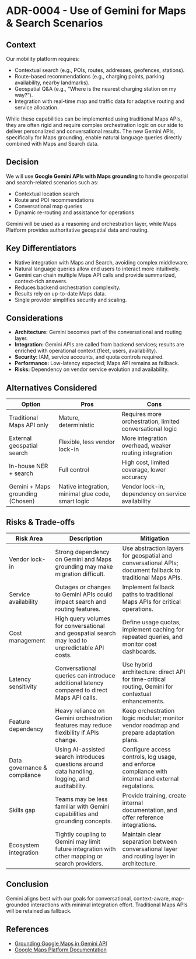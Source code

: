 # ADR-0004 - Use of Gemini for Maps & Search Scenarios
## Context
Our mobility platform requires:
- Contextual search (e.g., POIs, routes, addresses, geofences, stations).  
- Route-based recommendations (e.g., charging points, parking availability, nearby landmarks).  
- Geospatial Q&A (e.g., “Where is the nearest charging station on my way?”).  
- Integration with real-time map and traffic data for adaptive routing and service allocation.

While these capabilities can be implemented using traditional Maps APIs, they are often rigid and require complex orchestration logic on our side to deliver personalized and conversational results. The new Gemini APIs, specifically for Maps grounding, enable natural language queries directly combined with Maps and Search data.

## Decision
We will use **Google Gemini APIs with Maps grounding** to handle geospatial and search-related scenarios such as:
- Contextual location search
- Route and POI recommendations
- Conversational map queries
- Dynamic re-routing and assistance for operations

Gemini will be used as a reasoning and orchestration layer, while Maps Platform provides authoritative geospatial data and routing.

## Key Differentiators

- Native integration with Maps and Search, avoiding complex middleware.  
- Natural language queries allow end users to interact more intuitively.  
- Gemini can chain multiple Maps API calls and provide summarized, context-rich answers.  
- Reduces backend orchestration complexity.  
- Results rely on up-to-date Maps data.  
- Single provider simplifies security and scaling.

## Considerations
- **Architecture:** Gemini becomes part of the conversational and routing layer.  
- **Integration:** Gemini APIs are called from backend services; results are enriched with operational context (fleet, users, availability).  
- **Security:** IAM, service accounts, and quota controls required.  
- **Performance:** Low-latency expected; Maps API remains as fallback.  
- **Risks:** Dependency on vendor service evolution and availability.

## Alternatives Considered
| Option                              | Pros                                               | Cons                                                      |
|-------------------------------------|----------------------------------------------------|-----------------------------------------------------------|
| Traditional Maps API only           | Mature, deterministic                              | Requires more orchestration, limited conversational logic |
| External geospatial search         | Flexible, less vendor lock-in                      | More integration overhead, weaker routing integration     |
| In-house NER + search              | Full control                                       | High cost, limited coverage, lower accuracy               |
| Gemini + Maps grounding (Chosen)   | Native integration, minimal glue code, smart logic | Vendor lock-in, dependency on service availability        |

## Risks & Trade-offs
| Risk Area | Description | Mitigation |
|--|--|--|
| Vendor lock-in                   | Strong dependency on Gemini and Maps grounding may make migration difficult.                             | Use abstraction layers for geospatial and conversational APIs; document fallback to traditional Maps APIs.  |
| Service availability             | Outages or changes to Gemini APIs could impact search and routing features.                              | Implement fallback paths to traditional Maps APIs for critical operations.                                  |
| Cost management                  | High query volumes for conversational and geospatial search may lead to unpredictable API costs.          | Define usage quotas, implement caching for repeated queries, and monitor cost dashboards.                   |
| Latency sensitivity              | Conversational queries can introduce additional latency compared to direct Maps API calls.                | Use hybrid architecture: direct API for time-critical routing, Gemini for contextual enhancements.          |
| Feature dependency               | Heavy reliance on Gemini orchestration features may reduce flexibility if APIs change.                    | Keep orchestration logic modular; monitor vendor roadmap and prepare adaptation plans.                      |
| Data governance & compliance     | Using AI-assisted search introduces questions around data handling, logging, and auditability.            | Configure access controls, log usage, and enforce compliance with internal and external regulations.         |
| Skills gap                       | Teams may be less familiar with Gemini capabilities and grounding concepts.                              | Provide training, create internal documentation, and offer reference integrations.                          |
| Ecosystem integration            | Tightly coupling to Gemini may limit future integration with other mapping or search providers.           | Maintain clear separation between conversational layer and routing layer in architecture.                   |

## Conclusion
Gemini aligns best with our goals for conversational, context-aware, map-grounded interactions with minimal integration effort. Traditional Maps APIs will be retained as fallback.

## References

- [Grounding Google Maps in Gemini API](https://blog.google/technology/developers/grounding-google-maps-gemini-api/)  
- [Google Maps Platform Documentation](https://developers.google.com/maps)  
